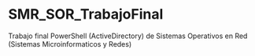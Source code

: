 # SMR_SOR_TrabajoFinal
Trabajo final PowerShell (ActiveDirectory) de Sistemas Operativos en Red (Sistemas Microinformaticos y Redes)
